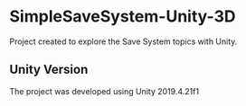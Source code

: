 # SimpleSaveSystem-Unity-3D
 Project created to explore the Save System topics with Unity.

## Unity Version
The project was developed using Unity 2019.4.21f1